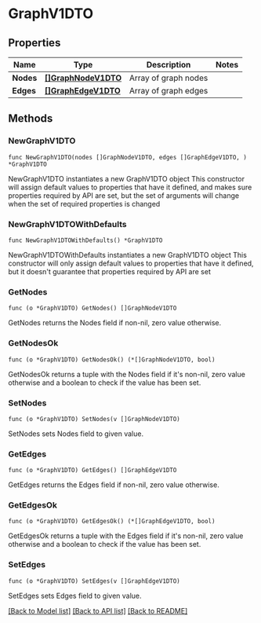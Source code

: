 # GraphV1DTO

## Properties

Name | Type | Description | Notes
------------ | ------------- | ------------- | -------------
**Nodes** | [**[]GraphNodeV1DTO**](GraphNodeV1DTO.md) | Array of graph nodes | 
**Edges** | [**[]GraphEdgeV1DTO**](GraphEdgeV1DTO.md) | Array of graph edges | 

## Methods

### NewGraphV1DTO

`func NewGraphV1DTO(nodes []GraphNodeV1DTO, edges []GraphEdgeV1DTO, ) *GraphV1DTO`

NewGraphV1DTO instantiates a new GraphV1DTO object
This constructor will assign default values to properties that have it defined,
and makes sure properties required by API are set, but the set of arguments
will change when the set of required properties is changed

### NewGraphV1DTOWithDefaults

`func NewGraphV1DTOWithDefaults() *GraphV1DTO`

NewGraphV1DTOWithDefaults instantiates a new GraphV1DTO object
This constructor will only assign default values to properties that have it defined,
but it doesn't guarantee that properties required by API are set

### GetNodes

`func (o *GraphV1DTO) GetNodes() []GraphNodeV1DTO`

GetNodes returns the Nodes field if non-nil, zero value otherwise.

### GetNodesOk

`func (o *GraphV1DTO) GetNodesOk() (*[]GraphNodeV1DTO, bool)`

GetNodesOk returns a tuple with the Nodes field if it's non-nil, zero value otherwise
and a boolean to check if the value has been set.

### SetNodes

`func (o *GraphV1DTO) SetNodes(v []GraphNodeV1DTO)`

SetNodes sets Nodes field to given value.


### GetEdges

`func (o *GraphV1DTO) GetEdges() []GraphEdgeV1DTO`

GetEdges returns the Edges field if non-nil, zero value otherwise.

### GetEdgesOk

`func (o *GraphV1DTO) GetEdgesOk() (*[]GraphEdgeV1DTO, bool)`

GetEdgesOk returns a tuple with the Edges field if it's non-nil, zero value otherwise
and a boolean to check if the value has been set.

### SetEdges

`func (o *GraphV1DTO) SetEdges(v []GraphEdgeV1DTO)`

SetEdges sets Edges field to given value.



[[Back to Model list]](../README.md#documentation-for-models) [[Back to API list]](../README.md#documentation-for-api-endpoints) [[Back to README]](../README.md)


